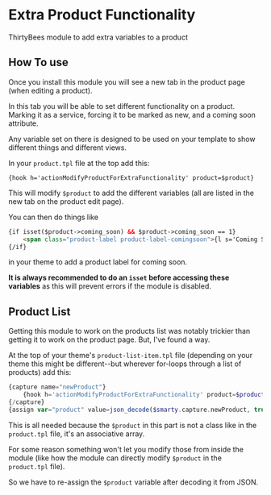 # Extra Product Functionality
ThirtyBees module to add extra variables to a product


## How To use
Once you install this module you will see a new tab in the product page (when editing a product).

In this tab you will be able to set different functionality on a product. Marking it as a service, forcing it to be marked as new, and a coming soon attribute.

Any variable set on there is designed to be used on your template to show different things and different views.

In your `product.tpl` file at the top add this:

`{hook h='actionModifyProductForExtraFunctionality' product=$product}`

This will modify `$product` to add the different variables (all are listed in the new tab on the product edit page).

You can then do things like

```html
{if isset($product->coming_soon) && $product->coming_soon == 1}
    <span class="product-label product-label-comingsoon">{l s='Coming Soon!'}</span>
{/if}
```
in your theme to add a product label for coming soon.

**It is always recommended to do an `isset` before accessing these variables** as this will prevent errors if the module is disabled.

## Product List
Getting this module to work on the products list was notably trickier than getting it to work on the product page. But, I've found a way.

At the top of your theme's `product-list-item.tpl` file (depending on your theme this might be different--but wherever for-loops through a list of products) add this:

```php
{capture name="newProduct"}
    {hook h='actionModifyProductForExtraFunctionality' product=$product capture=true}
{/capture}
{assign var="product" value=json_decode($smarty.capture.newProduct, true)}
```
This is all needed because the `$product` in this part is not a class like in the `product.tpl` file, it's an associative array.

For some reason something won't let you modify those from inside the module (like how the module can directly modify `$product` in the `product.tpl` file).

So we have to re-assign the `$product` variable after decoding it from JSON.